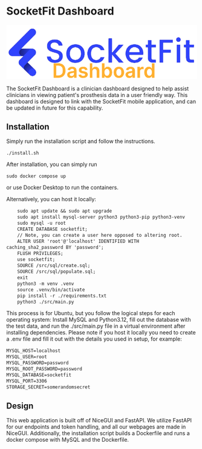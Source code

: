 # SocketFit Dashboard
![Socketfit Dashboard Logo.](/src/assets/dashboard.png "Socketfit Dashboard Logo.")

The SocketFit Dashboard is a clinician dashboard designed to help assist clinicians in viewing patient's prosthesis data in a user friendly way.
This dashboard is designed to link with the SocketFit mobile application, and can be updated in future for this capability.

## Installation
Simply run the installation script and follow the instructions.
```
./install.sh
```
After installation, you can simply run 
``` 
sudo docker compose up 
```
or use Docker Desktop to run the containers.

Alternatively, you can host it locally:
```
    sudo apt update && sudo apt upgrade
    sudo apt install mysql-server python3 python3-pip python3-venv
    sudo mysql -u root
    CREATE DATABASE socketfit;
    // Note, you can create a user here opposed to altering root.
    ALTER USER 'root'@'localhost' IDENTIFIED WITH caching_sha2_password BY 'password';
    FLUSH PRIVILEGES;
    use socketfit;
    SOURCE /src/sql/create.sql;
    SOURCE /src/sql/populate.sql;
    exit
    python3 -m venv .venv
    source .venv/bin/activate
    pip install -r ./requirements.txt
    python3 ./src/main.py
```
This process is for Ubuntu, but you follow the logical steps for each operating system: Install MySQL and Python3.12, fill out the database with the test data, and run the ./src/main.py file in a virtual environment after installing dependencies.
Please note if you host it locally you need to create a .env file and fill it out with the details you used in setup, for example:
```
MYSQL_HOST=localhost
MYSQL_USER=root
MYSQL_PASSWORD=password
MYSQL_ROOT_PASSWORD=password
MYSQL_DATABASE=socketfit
MYSQL_PORT=3306
STORAGE_SECRET=somerandomsecret
```

## Design
This web application is built off of NiceGUI and FastAPI. We utilize FastAPI for our endpoints and token handling, and all our webpages are made in NiceGUI. Additionally, the installation script builds a Dockerfile and runs a docker compose with MySQL and the Dockerfile.

